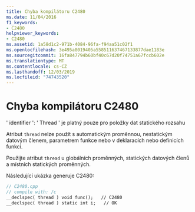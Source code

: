 ```yaml
---
title: Chyba kompilátoru C2480
ms.date: 11/04/2016
f1_keywords:
- C2480
helpviewer_keywords:
- C2480
ms.assetid: 1a58d1c2-971b-4084-96fa-f94aa51c02f1
ms.openlocfilehash: 3e495a8019405a558511637467133877dae1183e
ms.sourcegitcommit: 16fa847794b60bf40c67d20f74751a67fccb602e
ms.translationtype: MT
ms.contentlocale: cs-CZ
ms.lasthandoff: 12/03/2019
ms.locfileid: "74743520"
---
```

# <a name="compiler-error-c2480"></a>Chyba kompilátoru C2480

' identifier ': ' Thread ' je platný pouze pro položky dat statického rozsahu

Atribut `thread` nelze použít s automatickým proměnnou, nestatickým datovým členem, parametrem funkce nebo v deklaracích nebo definicích funkcí.

Použijte atribut `thread` u globálních proměnných, statických datových členů a místních statických proměnných.

Následující ukázka generuje C2480:

```cpp
// C2480.cpp
// compile with: /c
__declspec( thread ) void func();   // C2480
__declspec( thread ) static int i;   // OK
```

